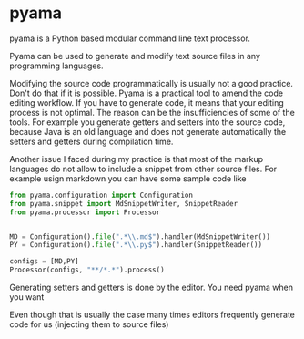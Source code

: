 # pyama
pyama is a Python based modular command line text processor.

Pyama can be used to generate and modify text source files in any programming languages.

Modifying the source code programmatically is usually not a good practice. Don't do
that if it is possible. Pyama is a practical tool to amend the code editing workflow.
If you have to generate code, it means that your editing process is not optimal.
The reason can be the insufficiencies of some of the tools. For example you generate
getters and setters into the source code, because Java is an old language and does not
generate automatically the setters and getters during compilation time.

Another issue I faced during my practice is that most of the markup languages do not
allow to include a snippet from other source files. For example usign markdown
you can have some sample code like

[//]: # (USE SNIPPET run.py/run_py)
```python
from pyama.configuration import Configuration
from pyama.snippet import MdSnippetWriter, SnippetReader
from pyama.processor import Processor


MD = Configuration().file(".*\\.md$").handler(MdSnippetWriter())
PY = Configuration().file(".*\\.py$").handler(SnippetReader())

configs = [MD,PY]
Processor(configs, "**/*.*").process()
``` 

Generating setters and getters is done by the editor. You need pyama when you want   


Even though that
is usually the case many times editors frequently generate code for us (injecting them to 
source files)


